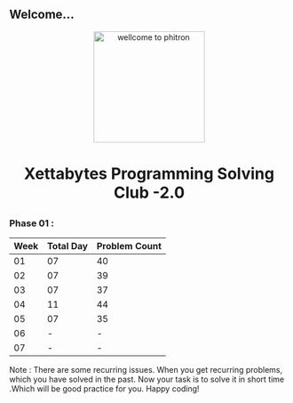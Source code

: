 ## Welcome...

<p align="center">
  <img src="https://play-lh.googleusercontent.com/sD1PjHX1s76Nw54bki3rIvqjLmKXrJNenU8YmrKTznL3r9c7a8wFzjb6_TUoyKAMa5w" alt="wellcome to phitron" width="200" height="200"/>
</p>

<h1><p style="text-align: center;">Xettabytes Programming Solving Club -2.0</p></h1>

### Phase 01 : 
| <b>Week |<b>Total Day|<b>Problem Count|
|-|-|-|
|01|07|40|
|02|07|39|
|03|07|37|
|04|11|44|
|05|07|35|
|06|-|-|
|07|-|-|

Note : There are some recurring issues. When you get recurring problems, which you have solved in the past. Now your task is to solve it in short time .Which will be good practice for you. Happy coding!
